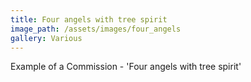 ```yaml
---
title: Four angels with tree spirit
image_path: /assets/images/four_angels
gallery: Various
---
```

Example of a Commission - 'Four angels with tree spirit'